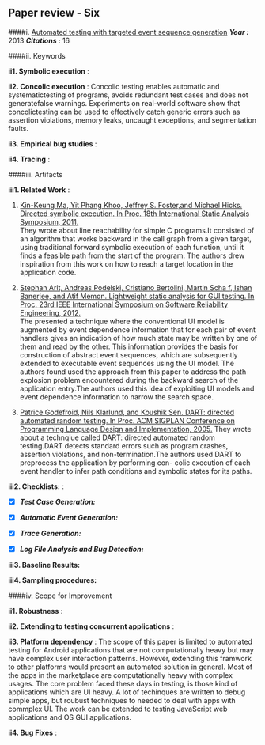 ## Paper review - Six
####i. [Automated testing with targeted event sequence generation](http://dl.acm.org.prox.lib.ncsu.edu/citation.cfm?id=248377)
***Year :*** 2013
***Citations :*** 16

####ii. Keywords

**ii1. Symbolic execution** : 

**ii2. Concolic execution** : Concolic testing enables automatic and systematictesting of programs, avoids redundant test cases and does not generatefalse warnings. Experiments on real-world software show that concolictesting can be used to effectively catch generic errors such as assertion violations, memory leaks, uncaught exceptions, and segmentation faults.

**ii3. Empirical bug studies** :

**ii4. Tracing** : 


####iii. Artifacts

**iii1. Related Work** : 

1. [Kin-Keung Ma, Yit Phang Khoo, Jeffrey S. Foster,and Michael Hicks. Directed symbolic execution. In Proc. 18th International Static Analysis Symposium, 2011.](http://www.cs.umd.edu/~jfoster/papers/sas11.pdf)   
They wrote about line reachability for simple C programs.It consisted of an algorithm that works backward in the call graph from a given target, using traditional forward symbolic execution of each function, until it finds a feasible path from the start of the program. The authors drew inspiration from this work on how to reach a target location in the application code.

2. [Stephan Arlt, Andreas Podelski, Cristiano Bertolini, Martin Scha ̈f, Ishan Banerjee, and Atif Memon. Lightweight static analysis for GUI testing. In Proc. 23rd IEEE International Symposium on Software Reliability Engineering, 2012.](http://www2.informatik.uni-freiburg.de/~arlt/papers/issre2012.pdf)   
The presented a technique where the conventional UI model is augmented by event dependence information that for each pair of event handlers gives an indication of how much state may be written by one of them and read by the other. This information provides the basis for construction of abstract event sequences, which are subsequently extended to executable event sequences using the UI model. The authors found used the approach from this paper to address the path explosion problem encountered during the backward search of the application entry.The authors used this idea of exploiting UI models and event dependence information to narrow the search space.

3. [Patrice Godefroid, Nils Klarlund, and Koushik Sen. DART: directed automated random testing. In Proc. ACM SIGPLAN Conference on Programming Language Design and Implementation, 2005.](http://dl.acm.org/citation.cfm?id=1065036)
They wrote about a technqiue called DART: directed automated random testing.DART detects standard errors such as program crashes, assertion violations, and non-termination.The authors used DART to preprocess the application by performing con-
colic execution of each event handler to infer path conditions and symbolic states for its paths.

 
**iii2. Checklists:** : 

- [x] ***Test Case Generation:*** 

- [x] ***Automatic Event Generation:*** 

- [x] ***Trace Generation:*** 

- [x] ***Log File Analysis and Bug Detection:*** 
      
**iii3. Baseline Results:**



**iii4. Sampling procedures:**


####iv. Scope for Improvement

**ii1. Robustness** : 

**ii2. Extending to testing concurrent applications** :

**ii3. Platform dependency** : The scope of this paper is limited to automated testing for Android applications that are not computationally heavy but may have complex user interaction patterns. However, extending this framwork to other platforms would present an automated solution in general. Most of the apps in the marketplace are computationally heavy with complex usages. The core problem faced these days in testing, is those kind of applications which are UI heavy. A lot of techinques are written to debug simple apps, but roubust techniques to needed to deal with apps with commplex UI. The work can be extended to testing JavaScript web applications and OS GUI applications.

**ii4. Bug Fixes** :  

